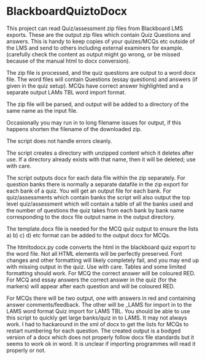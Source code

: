 # BlackboardQuiztoDocx
This project can read Quiz/assessment zip files from Blackboard LMS exports.  These are the output zip files which contain Quiz Questions and answers. This is handy to keep copies of your quizes/MCQs etc outside of the LMS and send to others including external examiners for example. (carefully check the content as output might go wrong, or be missed because of the manual html to docx conversion).

The zip file is processed, and the quiz questions are output to a word docx file.  The word files will contain Questions (essay questions) and answers (if given in the quiz setup).  MCQs have correct answer highlighted and a separate output LAMs TBL word import format.

The zip file will be parsed, and output will be added to a directory of the same name as the input file.

Occasionally you may run in to long filename issues for output, if this happens shorten the filename of the downloaded zip.

The script does not handle errors cleanly.

The script creates a directory with unzipped content which it deletes after use.  If a directory already exists with that name, then it will be deleted; use with care.

The script outputs docx for each data file within the zip separately.  For question banks there is normally a separate datafile in the zip export for each bank of a quiz.  You will get an output file for each bank.  For quiz/assessments which contain banks the script will also output the top level quiz/assessment which will contain a table of all the banks used and the number of questions the quiz takes from each bank by bank name corresponding to the docx file output name in the output directory.

The template.docx file is needed for the MCQ quiz output to ensure the lists a) b) c) d) etc format can be added to the output docx for MCQs.

The htmltodocx.py code converts the html in the blackboard quiz export to the word file.  Not all HTML elements will be perfectly preserved.  Font changes and other formatting will likely completely fail, and you may end up with missing output in the quiz.  Use with care.  Tables and some limited formatting should work.
For MCQ the correct answer will be coloured RED.
For MCQ and essay answers the correct answer in the quiz (for the markers) will appear after each question and will be coloured RED.

For MCQs there will be two output, one with answers in red and containing answer comments/feedback.  The other will be _LAMS for import in to the LAMS word format Quiz import for LAMS TBL.  You should be able to use this script to quickly get large banks/quiz in to LAMS.  It may not always work.  I had to hackaround in the xml of docx to get the lists for MCQs to restart numbering for each question.  The created output is a bodged version of a docx which does not properly follow docx file standards but it seems to work ok in word.  It is unclear if importing programmes will read it properly or not.
